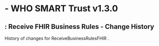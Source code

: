 #  - WHO SMART Trust v1.3.0

## : Receive FHIR Business Rules - Change History

History of changes for ReceiveBusinessRulesFHIR .

